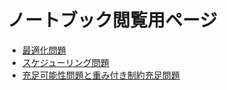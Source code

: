 # ノートブック閲覧用ページ

- [最適化問題](./02_最適化問題/index.md)
- [スケジューリング問題](./72_スケジューリング問題/index.md)
- [充足可能性問題と重み付き制約充足問題](./94_充足可能性問題と重み付き制約充足問題/index.md)
